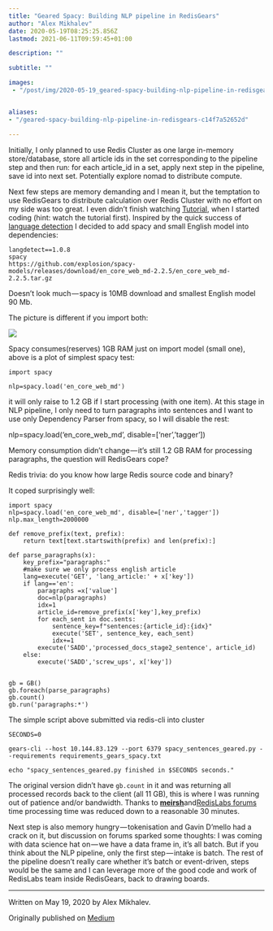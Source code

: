 ```yaml
---
title: "Geared Spacy: Building NLP pipeline in RedisGears"
author: "Alex Mikhalev"
date: 2020-05-19T08:25:25.856Z
lastmod: 2021-06-11T09:59:45+01:00

description: ""

subtitle: ""

images:
 - "/post/img/2020-05-19_geared-spacy-building-nlp-pipeline-in-redisgears_0.png"


aliases:
- "/geared-spacy-building-nlp-pipeline-in-redisgears-c14f7a52652d"

---
```


Initially, I only planned to use Redis Cluster as one large in-memory store/database, store all article ids in the set corresponding to the pipeline step and then run: for each article_id in a set, apply next step in the pipeline, save id into next set. Potentially explore nomad to distribute compute.

Next few steps are memory demanding and I mean it, but the temptation to use RedisGears to distribute calculation over Redis Cluster with no effort on my side was too great. I even didn’t finish watching [Tutorial](https://www.youtube.com/watch?time_continue=1&v=Dzf9nIkPwX0&feature=emb_title), when I started coding (hint: watch the tutorial first). Inspired by the quick success of [language detection](https://medium.com/@alex.mikhalev/old-school-use-of-redis-for-data-science-and-redisgears-a5c965eddaca) I decided to add spacy and small English model into dependencies:

```
langdetect==1.0.8
spacy
https://github.com/explosion/spacy-models/releases/download/en_core_web_md-2.2.5/en_core_web_md-2.2.5.tar.gz
```

Doesn’t look much — spacy is 10MB download and smallest English model 90 Mb.

The picture is different if you import both:

![](/post/img/2020-05-19_geared-spacy-building-nlp-pipeline-in-redisgears_0.png#layoutTextWidth)

Spacy consumes(reserves) 1GB RAM just on import model (small one), above is a plot of simplest spacy test:

```
import spacy

nlp=spacy.load('en_core_web_md')
```

it will only raise to 1.2 GB if I start processing (with one item). At this stage in NLP pipeline, I only need to turn paragraphs into sentences and I want to use only Dependency Parser from spacy, so I will disable the rest:

nlp=spacy.load(‘en_core_web_md’, disable=[‘ner’,’tagger’])

Memory consumption didn’t change — it’s still 1.2 GB RAM for processing paragraphs, the question will RedisGears cope?

Redis trivia: do you know how large Redis source code and binary?

It coped surprisingly well:

```
import spacy 
nlp=spacy.load('en_core_web_md', disable=['ner','tagger'])
nlp.max_length=2000000

def remove_prefix(text, prefix):
    return text[text.startswith(prefix) and len(prefix):]

def parse_paragraphs(x):
    key_prefix="paragraphs:"
    #make sure we only process english article
    lang=execute('GET', 'lang_article:' + x['key'])
    if lang=='en':
        paragraphs =x['value']
        doc=nlp(paragraphs)
        idx=1
        article_id=remove_prefix(x['key'],key_prefix)
        for each_sent in doc.sents:
            sentence_key=f"sentences:{article_id}:{idx}"
            execute('SET', sentence_key, each_sent)
            idx+=1
        execute('SADD','processed_docs_stage2_sentence', article_id)
    else:
        execute('SADD','screw_ups', x['key'])
    

gb = GB()
gb.foreach(parse_paragraphs)
gb.count()
gb.run('paragraphs:*')
```

The simple script above submitted via redis-cli into cluster

```
SECONDS=0

gears-cli --host 10.144.83.129 --port 6379 spacy_sentences_geared.py --requirements requirements_gears_spacy.txt

echo "spacy_sentences_geared.py finished in $SECONDS seconds."
```

The original version didn’t have `gb.count` in it and was returning all processed records back to the client (all 11 GB), this is where I was running out of patience and/or bandwidth. Thanks to [**meirsh**](https://forum.redislabs.com/u/meirsh)and[RedisLabs forums](http://forum.redislabs.com/c/modules/redisgears) time processing time was reduced down to a reasonable 30 minutes.

Next step is also memory hungry — tokenisation and Gavin D’mello had a crack on it, but discussion on forums sparked some thoughts: I was coming with data science hat on — we have a data frame in, it’s all batch. But if you think about the NLP pipeline, only the first step — intake is batch. The rest of the pipeline doesn’t really care whether it’s batch or event-driven, steps would be the same and I can leverage more of the good code and work of RedisLabs team inside RedisGears, back to drawing boards.

* * *
Written on May 19, 2020 by Alex Mikhalev.

Originally published on [Medium](https://medium.com/@alexmikhalev/geared-spacy-building-nlp-pipeline-in-redisgears-c14f7a52652d)
